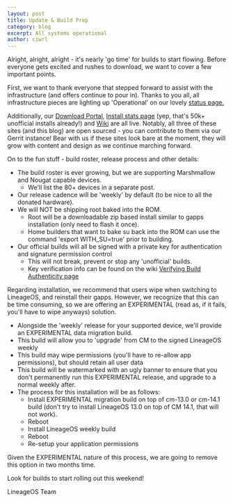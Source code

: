 ```yaml
---
layout: post
title: Update & Build Prep
category: blog
excerpt: All systems operational
author: ciwrl
---
```


Alright, alright, alright - it's nearly 'go time' for builds to start flowing. Before everyone gets excited and rushes to download, we want to cover a few important points.

First, we want to thank everyone that stepped forward to assist with the infrastructure (and offers continue to pour in). Thanks to you all, all infrastructure pieces are lighting up 'Operational' on our lovely [status page.](https://status.lineageos.org)

Additionally, our [Download Portal](https://download.lineageos.org), [Install stats page](https://stats.lineageos.org) (yep, that's 50k+ unofficial installs already!) and [Wiki](http://wiki.lineageos.org) are all live. Notably, all three of these sites (and this blog) are open sourced - you can contribute to them via our Gerrit instance! Bear with us if these sites look bare at the moment, they will grow with content and design as we continue marching forward.

On to the fun stuff - build roster, release process and other details:

* The build roster is ever growing, but we are supporting Marshmallow and Nougat capable devices.
  * We'll list the 80+ devices in a separate post.
* Our release cadence will be 'weekly' by default (to be nice to all the donated hardware).
* We will NOT be shipping root baked into the ROM.
  * Root will be a downloadable zip based install similar to gapps installation (only need to flash it once).
  * Home builders that want to bake su back into the ROM can use the command 'export WITH_SU=true' prior to building.
* Our official builds will all be signed with a private key for authentication and signature permission control
  * This will not break, prevent or stop any 'unofficial' builds.
  * Key verification info can be found on the wiki [Verifying Build Authenticity page](http://wiki.lineageos.org/verifying-builds.html)

Regarding installation, we recommend that users wipe when switching to LineageOS, and reinstall their gapps. However, we recognize that this can be time consuming, so we are offering an EXPERIMENTAL (read as, if it fails, you'll have to wipe anyways) solution.

* Alongside the 'weekly' release for your supported device, we'll provide an EXPERIMENTAL data migration build.
* This build will allow you to 'upgrade' from CM to the signed LineageOS weekly
* This build may wipe permissions (you'll have to re-allow app permissions), but should retain all user data
* This build will be watermarked with an ugly banner to ensure that you don't permanently run this EXPERIMENTAL release, and upgrade to a normal weekly after.
* The process for this installation will be as follows:
  * Install EXPERIMENTAL migration build on top of cm-13.0 or cm-14.1 build (don't try to install LineageOS 13.0 on top of CM 14.1, that will not work).
  * Reboot
  * Install LineageOS weekly build
  * Reboot
  * Re-setup your application permissions

Given the EXPERIMENTAL nature of this process, we are going to remove this option in two months time.

Look for builds to start rolling out this weekend!

LineageOS Team

